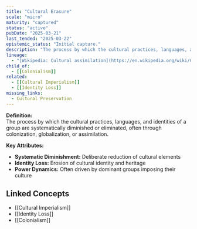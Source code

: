 ```yaml
---
title: "Cultural Erasure"
scale: "micro"
maturity: "captured"
status: "active"
pubDate: "2025-03-21"
last_tended: "2025-03-22"
epistemic_status: "Initial capture."
description: "The process by which the cultural practices, languages, and identities of a group are systematically diminished or eliminated, often through colonization, globalization, or assimilation."
lineage:
  - "[Wikipedia: Cultural assimilation](https://en.wikipedia.org/wiki/Cultural_assimilation)"
child_of:
  - [[Colonialism]]
related:
  - [[Cultural Imperialism]]
  - [[Identity Loss]]
missing_links:
  - Cultural Preservation
---
```

**Definition:**  
The process by which the cultural practices, languages, and identities of a group are systematically diminished or eliminated, often through colonization, globalization, or assimilation.

**Key Attributes:**  
- **Systematic Diminishment:** Deliberate reduction of cultural elements  
- **Identity Loss:** Erosion of cultural identity and heritage  
- **Power Dynamics:** Often driven by dominant groups imposing their culture

## Linked Concepts
- [[Cultural Imperialism]]
- [[Identity Loss]]
- [[Colonialism]]
